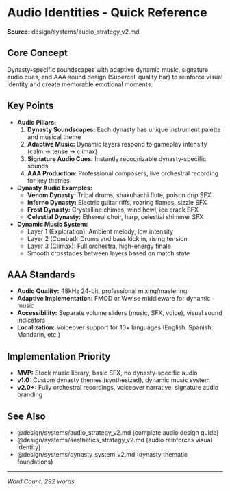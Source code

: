 # Audio Identities - Quick Reference

**Source:** design/systems/audio_strategy_v2.md

## Core Concept
Dynasty-specific soundscapes with adaptive dynamic music, signature audio cues, and AAA sound design (Supercell quality bar) to reinforce visual identity and create memorable emotional moments.

## Key Points
- **Audio Pillars:**
  1. **Dynasty Soundscapes:** Each dynasty has unique instrument palette and musical theme
  2. **Adaptive Music:** Dynamic layers respond to gameplay intensity (calm → tense → climax)
  3. **Signature Audio Cues:** Instantly recognizable dynasty-specific sounds
  4. **AAA Production:** Professional composers, live orchestral recording for key themes
- **Dynasty Audio Examples:**
  - **Venom Dynasty:** Tribal drums, shakuhachi flute, poison drip SFX
  - **Inferno Dynasty:** Electric guitar riffs, roaring flames, sizzle SFX
  - **Frost Dynasty:** Crystalline chimes, wind howl, ice crack SFX
  - **Celestial Dynasty:** Ethereal choir, harp, celestial shimmer SFX
- **Dynamic Music System:**
  - Layer 1 (Exploration): Ambient melody, low intensity
  - Layer 2 (Combat): Drums and bass kick in, rising tension
  - Layer 3 (Climax): Full orchestra, high-energy finale
  - Smooth crossfades between layers based on match state

## AAA Standards
- **Audio Quality:** 48kHz 24-bit, professional mixing/mastering
- **Adaptive Implementation:** FMOD or Wwise middleware for dynamic music
- **Accessibility:** Separate volume sliders (music, SFX, voice), visual sound indicators
- **Localization:** Voiceover support for 10+ languages (English, Spanish, Mandarin, etc.)

## Implementation Priority
- **MVP:** Stock music library, basic SFX, no dynasty-specific audio
- **v1.0:** Custom dynasty themes (synthesized), dynamic music system
- **v2.0+:** Fully orchestral recordings, voiceover narrative, signature audio branding

## See Also
- @design/systems/audio_strategy_v2.md (complete audio design guide)
- @design/systems/aesthetics_strategy_v2.md (audio reinforces visual identity)
- @design/systems/dynasty_system_v2.md (dynasty thematic foundations)

---

*Word Count: 292 words*

